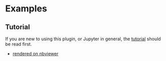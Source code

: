 # Examples

## Tutorial

If you are new to using this plugin, or Jupyter in general, the [tutorial](./Tutorial.ipynb) should be read first.

* [rendered on nbviewer](https://nbviewer.jupyter.org/github/kiwiroy/Devel-IPerl-Plugin-Perlbrew/blob/master/examples/Tutorial.ipynb)
